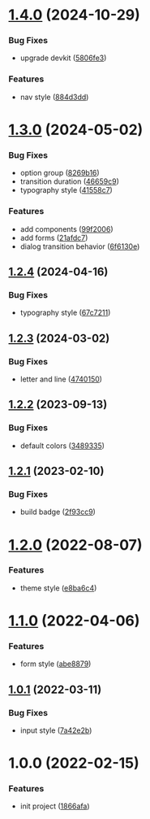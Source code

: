 # [1.4.0](https://github.com/akijoey/mapleaf/compare/v1.3.0...v1.4.0) (2024-10-29)


### Bug Fixes

* upgrade devkit ([5806fe3](https://github.com/akijoey/mapleaf/commit/5806fe3597cf3bf78784492b4f683007a15e54dc))


### Features

* nav style ([884d3dd](https://github.com/akijoey/mapleaf/commit/884d3dd8482e6dfe6f94b98eddaa8db925d0ae5e))

# [1.3.0](https://github.com/akijoey/mapleaf/compare/v1.2.4...v1.3.0) (2024-05-02)


### Bug Fixes

* option group ([8269b16](https://github.com/akijoey/mapleaf/commit/8269b16a020f989b1ee37c894a9d87fe6da7f5a0))
* transition duration ([46659c9](https://github.com/akijoey/mapleaf/commit/46659c9d3c82e2f565b9c1d9bd83d10cb1b3bc2c))
* typography style ([41558c7](https://github.com/akijoey/mapleaf/commit/41558c7a279f1e1efb306914aa7d13955a296dcb))


### Features

* add components ([99f2006](https://github.com/akijoey/mapleaf/commit/99f2006ca73a9a9b409b234b8d1be954827567d2))
* add forms ([21afdc7](https://github.com/akijoey/mapleaf/commit/21afdc722cf2de6c39e0854e81faa9d7fc3fc7d8))
* dialog transition behavior ([6f6130e](https://github.com/akijoey/mapleaf/commit/6f6130e8d70d51ca26bc29b0385f15b9febfd44a))

## [1.2.4](https://github.com/akijoey/mapleaf/compare/v1.2.3...v1.2.4) (2024-04-16)


### Bug Fixes

* typography style ([67c7211](https://github.com/akijoey/mapleaf/commit/67c72115622d93d9c6e5269b4c2f8edc08963276))

## [1.2.3](https://github.com/akijoey/mapleaf/compare/v1.2.2...v1.2.3) (2024-03-02)


### Bug Fixes

* letter and line ([4740150](https://github.com/akijoey/mapleaf/commit/474015049a22a36975fd331c767be01417eee349))

## [1.2.2](https://github.com/akijoey/mapleaf/compare/v1.2.1...v1.2.2) (2023-09-13)


### Bug Fixes

* default colors ([3489335](https://github.com/akijoey/mapleaf/commit/3489335fd03889c998bd58876f90927943181c7c))

## [1.2.1](https://github.com/akijoey/mapleaf/compare/v1.2.0...v1.2.1) (2023-02-10)


### Bug Fixes

* build badge ([2f93cc9](https://github.com/akijoey/mapleaf/commit/2f93cc99bfd422cda9b819dfe5b424be55f47dba))

# [1.2.0](https://github.com/akijoey/mapleaf/compare/v1.1.0...v1.2.0) (2022-08-07)


### Features

* theme style ([e8ba6c4](https://github.com/akijoey/mapleaf/commit/e8ba6c412f07dd33cc55136e891051adacf554f9))

# [1.1.0](https://github.com/akijoey/mapleaf/compare/v1.0.1...v1.1.0) (2022-04-06)


### Features

* form style ([abe8879](https://github.com/akijoey/mapleaf/commit/abe88797e8fe292e674bade27598f8c40e13a98b))

## [1.0.1](https://github.com/akijoey/mapleaf/compare/v1.0.0...v1.0.1) (2022-03-11)


### Bug Fixes

* input style ([7a42e2b](https://github.com/akijoey/mapleaf/commit/7a42e2b78bff1a7c25aa28d03db6f41e61abafa5))

# 1.0.0 (2022-02-15)


### Features

* init project ([1866afa](https://github.com/akijoey/mapleaf/commit/1866afad4a704e0c02bb9a1c09e635ee25f6cc4a))
